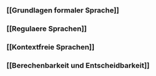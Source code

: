 ### [[Grundlagen formaler Sprache]]
### [[Regulaere Sprachen]]
### [[Kontextfreie Sprachen]]
### [[Berechenbarkeit und Entscheidbarkeit]]
